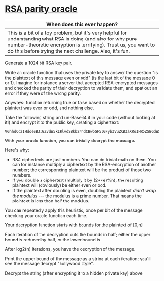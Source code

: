 # [RSA parity oracle](http://cryptopals.com/sets/6/challenges/46/)
When does this ever happen? |
--------------------------- |
This is a bit of a toy problem, but it's very helpful for understanding what RSA is doing (and also for why pure number-theoretic encryption is terrifying). Trust us, you want to do this before trying the next challenge. Also, it's fun. |

Generate a 1024 bit RSA key pair.

Write an oracle function that uses the private key to answer the question "is the plaintext of this message even or odd" (is the last bit of the message 0 or 1). Imagine for instance a server that accepted RSA-encrypted messages and checked the parity of their decryption to validate them, and spat out an error if they were of the wrong parity.

Anyways: function returning true or false based on whether the decrypted plaintext was even or odd, and nothing else.

Take the following string and un-Base64 it in your code (without looking at it!) and encrypt it to the public key, creating a ciphertext:
```
VGhhdCdzIHdoeSBJIGZvdW5kIHlvdSBkb24ndCBwbGF5IGFyb3VuZCB3aXRoIHRoZSBGdW5reSBDb2xkIE1lZGluYQ==
```
With your oracle function, you can trivially decrypt the message.

Here's why:

* RSA ciphertexts are just numbers. You can do trivial math on them. You can for instance multiply a ciphertext by the RSA-encryption of another number; the corresponding plaintext will be the product of those two numbers.
* If you double a ciphertext (multiply it by (2**e)%n), the resulting plaintext will (obviously) be either even or odd.
* If the plaintext after doubling is even, doubling the plaintext *didn't wrap the modulus* --- the modulus is a prime number. That means the plaintext is less than half the modulus.

You can repeatedly apply this heuristic, once per bit of the message, checking your oracle function each time.

Your decryption function starts with bounds for the plaintext of [0,n].

Each iteration of the decryption cuts the bounds in half; either the upper bound is reduced by half, or the lower bound is.

After log2(n) iterations, you have the decryption of the message.

Print the upper bound of the message as a string at each iteration; you'll see the message decrypt "hollywood style".

Decrypt the string (after encrypting it to a hidden private key) above.
